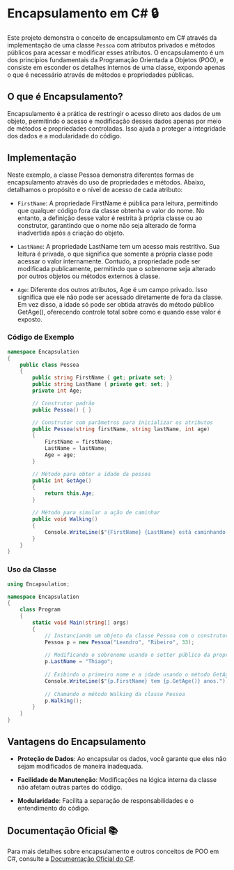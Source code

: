 # Encapsulamento em C# 🔒

Este projeto demonstra o conceito de encapsulamento em C# através da implementação de uma classe `Pessoa` com atributos privados e métodos públicos para acessar e modificar esses atributos. O encapsulamento é um dos princípios fundamentais da Programação Orientada a Objetos (POO), e consiste em esconder os detalhes internos de uma classe, expondo apenas o que é necessário através de métodos e propriedades públicas.

## O que é Encapsulamento?

Encapsulamento é a prática de restringir o acesso direto aos dados de um objeto, permitindo o acesso e modificação desses dados apenas por meio de métodos e propriedades controladas. Isso ajuda a proteger a integridade dos dados e a modularidade do código.

## Implementação
Neste exemplo, a classe Pessoa demonstra diferentes formas de encapsulamento através do uso de propriedades e métodos. Abaixo, detalhamos o propósito e o nível de acesso de cada atributo:

- `FirstName`: A propriedade FirstName é pública para leitura, permitindo que qualquer código fora da classe obtenha o valor do nome. No entanto, a definição desse valor é restrita à própria classe ou ao construtor, garantindo que o nome não seja alterado de forma inadvertida após a criação do objeto.


- `LastName`: A propriedade LastName tem um acesso mais restritivo. Sua leitura é privada, o que significa que somente a própria classe pode acessar o valor internamente. Contudo, a propriedade pode ser modificada publicamente, permitindo que o sobrenome seja alterado por outros objetos ou métodos externos à classe.


- `Age`: Diferente dos outros atributos, Age é um campo privado. Isso significa que ele não pode ser acessado diretamente de fora da classe. Em vez disso, a idade só pode ser obtida através do método público GetAge(), oferecendo controle total sobre como e quando esse valor é exposto.

### Código de Exemplo

```csharp
namespace Encapsulation
{
    public class Pessoa
    {
        public string FirstName { get; private set; } 
        public string LastName { private get; set; }
        private int Age;

        // Construtor padrão
        public Pessoa() { }

        // Construtor com parâmetros para inicializar os atributos
        public Pessoa(string firstName, string lastName, int age)
        {
            FirstName = firstName;
            LastName = lastName;
            Age = age;
        }

        // Método para obter a idade da pessoa
        public int GetAge()
        {
            return this.Age;
        }

        // Método para simular a ação de caminhar
        public void Walking()
        {
            Console.WriteLine($"{FirstName} {LastName} está caminhando!");
        }
    }
}
```

### Uso da Classe

```csharp
using Encapsulation;

namespace Encapsulation
{
    class Program
    {
        static void Main(string[] args)
        {
            // Instanciando um objeto da classe Pessoa com o construtor que aceita parâmetros
            Pessoa p = new Pessoa("Leandro", "Ribeiro", 33);
            
            // Modificando o sobrenome usando o setter público da propriedade LastName
            p.LastName = "Thiago";
            
            // Exibindo o primeiro nome e a idade usando o método GetAge() para acessar o campo privado Age
            Console.WriteLine($"{p.FirstName} tem {p.GetAge()} anos.");
            
            // Chamando o método Walking da classe Pessoa
            p.Walking();
        }
    }
}
```

## Vantagens do Encapsulamento

- **Proteção de Dados**: Ao encapsular os dados, você garante que eles não sejam modificados de maneira inadequada.


- **Facilidade de Manutenção**: Modificações na lógica interna da classe não afetam outras partes do código.


- **Modularidade**: Facilita a separação de responsabilidades e o entendimento do código.

## Documentação Oficial 📚

Para mais detalhes sobre encapsulamento e outros conceitos de POO em C#, consulte a [Documentação Oficial do C#](https://learn.microsoft.com/dotnet/csharp/programming-guide/classes-and-structs/encapsulation).

